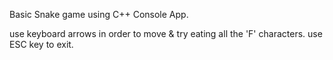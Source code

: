 Basic Snake game using C++ Console App.

use keyboard arrows in order to move & try eating all the 'F' characters.
use ESC key to exit.
